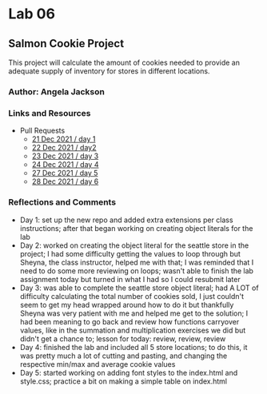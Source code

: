 # Lab 06

## Salmon Cookie Project

This project will calculate the amount of cookies needed to provide an adequate supply of inventory for stores in different locations.

### Author: Angela Jackson

### Links and Resources

* Pull Requests
  * [21 Dec 2021 / day 1](https://github.com/anjacks12/cookie-stand/pull/1)
  * [22 Dec 2021 / day2](https://github.com/anjacks12/cookie-stand/pull/2)
  * [23 Dec 2021 / day 3](https://github.com/anjacks12/cookie-stand/pull/3)
  * [24 Dec 2021 / day 4](https://github.com/anjacks12/cookie-stand/pull/4)
  * [27 Dec 2021 / day 5](URL)
  * [28 Dec 2021 / day 6](URL)

### Reflections and Comments

* Day 1: set up the new repo and added extra extensions per class instructions; after that began working on creating object literals for the lab
* Day 2: worked on creating the object literal for the seattle store in the project; I had some difficulty getting the values to loop through but Sheyna, the class instructor, helped me with that; I was reminded that I need to do some more reviewing on loops; wasn't able to finish the lab assignment today but turned in what I had so I could resubmit later
* Day 3: was able to complete the seattle store object literal; had A LOT of difficulty calculating the total number of cookies sold, I just couldn't seem to get my head wrapped around how to do it but thankfully Sheyna was very patient with me and helped me get to the solution; I had been meaning to go back and review how functions carryover values, like in the summation and multiplication exercises we did but didn't get a chance to; lesson for today: review, review, review
* Day 4: finished the lab and included all 5 store locations; to do this, it was pretty much a lot of cutting and pasting, and changing the respective min/max and average cookie values
* Day 5: started working on adding font styles to the index.html and style.css; practice a bit on making a simple table on index.html
